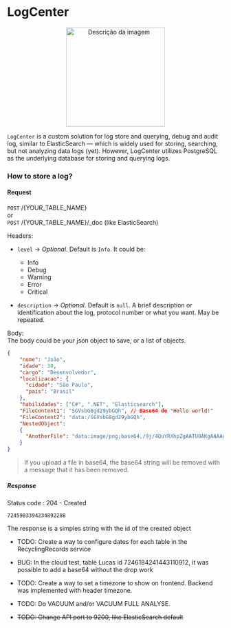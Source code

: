 # LogCenter  
<p align="center">
  <img src="logo.png" alt="Descrição da imagem" width="230px">
</p>


`LogCenter` is a custom solution for log store and querying, debug and audit log, similar to ElasticSearch — which is widely used for storing, searching, but not analyzing data logs (yet). However, LogCenter utilizes PostgreSQL as the underlying database for storing and querying logs.  





### How to store a log?

#### Request
`POST` /{YOUR_TABLE_NAME}  
or  
`POST` /{YOUR_TABLE_NAME}/_doc (like ElasticSearch)

Headers:
 - `level` -> *Optional*. Default is `Info`. It could be:
    - Info
    - Debug
    - Warning
    - Error
    - Critical

 - `description` -> *Optional*. Default is `null`. A brief description or identification about the log, protocol number or what you want. May be repeated.
 

Body:  
The body could be your json object to save, or a list of objects.
```json
{
    "nome": "João",
    "idade": 30,
    "cargo": "Desenvolvedor",
    "localizacao": {
      "cidade": "São Paulo",
      "pais": "Brasil"
    },
    "habilidades": ["C#", ".NET", "Elasticsearch"],
    "FileContent1": "SGVsbG8gd29ybGQh", // Base64 de "Hello world!"
    "FileContent2": "data:/SGVsbG8gd29ybGQh",
    "NestedObject": 
    {
      "AnotherFile": "data:image/png;base64,/9j/4QuYRXhpZgAATU0AKgAAAAgABwESAAMAAAA" // Base64 de "Some other content"
    }
}
```

 > If you upload a file in base64, the base64 string will be removed with a message that it has been removed.  

##### Response
Status code : 204 - Created
```
7245983394234892288
```
The response is a simples string with the id of the created object



 - TODO: Create a way to configure dates for each table in the RecyclingRecords service

 - BUG: In the cloud test, table Lucas id 7246184241443110912, it was possible to add a base64 without the drop work

 - TODO: Create a way to set a timezone to show on frontend. Backend was implemented with header timezone.

 - TODO: Do VACUUM and/or VACUUM FULL ANALYSE.

 - ~~TODO: Change API port to 9200, like ElasticSearch default~~